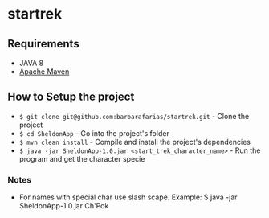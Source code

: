 # startrek


## Requirements
 - JAVA 8
 - [Apache Maven](https://maven.apache.org/index.html)

## How to Setup the project
* `$ git clone git@github.com:barbarafarias/startrek.git` - Clone the project
* `$ cd SheldonApp` - Go into the project's folder
* `$ mvn clean install` - Compile and install the project's dependencies
* `$ java -jar SheldonApp-1.0.jar <start_trek_character_name>` - Run the program and get the character specie

### Notes
* For names with special char use slash scape.
Example: $ java -jar SheldonApp-1.0.jar Ch\'Pok